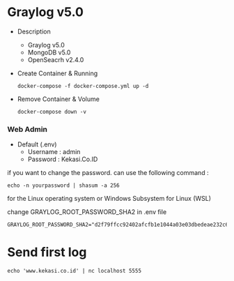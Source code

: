 # Graylog v5.0

- Description
    - Graylog v5.0
    - MongoDB v5.0
    - OpenSeacrh v2.4.0


- Create Container & Running

    `docker-compose -f docker-compose.yml up -d`

- Remove Container & Volume

    `docker-compose down -v`


### Web Admin
- Default (.env)
    - Username : admin
    - Password : Kekasi.Co.ID 

if you want to change the password. can use the following command :

`echo -n yourpassword | shasum -a 256`

for the Linux operating system or Windows Subsystem for Linux (WSL)

change GRAYLOG_ROOT_PASSWORD_SHA2 in .env file
```
GRAYLOG_ROOT_PASSWORD_SHA2="d2f79ffcc92402afcfb1e1044a03e03dbedeae232c6dc4de53e842f887035e8a"
```

# Send first log
`echo 'www.kekasi.co.id' | nc localhost 5555`